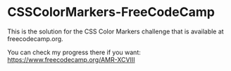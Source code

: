 # CSSColorMarkers-FreeCodeCamp

This is the solution for the CSS Color Markers challenge that is available at freecodecamp.org. 

You can check my progress there if you want:
https://www.freecodecamp.org/AMR-XCVIII
